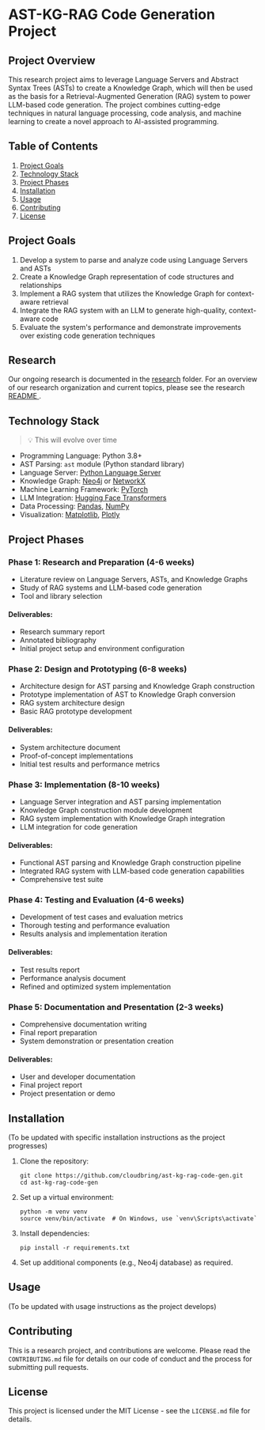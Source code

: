 # AST-KG-RAG Code Generation Project

## Project Overview

This research project aims to leverage Language Servers and Abstract Syntax Trees (ASTs) to create a Knowledge Graph, which will then be used as the basis for a Retrieval-Augmented Generation (RAG) system to power LLM-based code generation. The project combines cutting-edge techniques in natural language processing, code analysis, and machine learning to create a novel approach to AI-assisted programming.

## Table of Contents

1. [Project Goals](#project-goals)
2. [Technology Stack](#technology-stack)
3. [Project Phases](#project-phases)
4. [Installation](#installation)
5. [Usage](#usage)
6. [Contributing](#contributing)
7. [License](#license)

## Project Goals

1. Develop a system to parse and analyze code using Language Servers and ASTs
2. Create a Knowledge Graph representation of code structures and relationships
3. Implement a RAG system that utilizes the Knowledge Graph for context-aware retrieval
4. Integrate the RAG system with an LLM to generate high-quality, context-aware code
5. Evaluate the system's performance and demonstrate improvements over existing code generation techniques

## Research

Our ongoing research is documented in the [research](./research/README.md) 
folder. For an overview of our research organization and current topics, please 
see the research [ README ](./research/README.md).

## Technology Stack

> :bulb: This will evolve over time

- Programming Language: Python 3.8+
- AST Parsing: `ast` module (Python standard library)
- Language Server: [Python Language Server](https://github.com/python-lsp/python-lsp-server)
- Knowledge Graph: [Neo4j](https://neo4j.com/) or [NetworkX](https://networkx.org/)
- Machine Learning Framework: [PyTorch](https://pytorch.org/)
- LLM Integration: [Hugging Face Transformers](https://huggingface.co/transformers/)
- Data Processing: [Pandas](https://pandas.pydata.org/), [NumPy](https://numpy.org/)
- Visualization: [Matplotlib](https://matplotlib.org/), [Plotly](https://plotly.com/python/)

## Project Phases

### Phase 1: Research and Preparation (4-6 weeks)

- Literature review on Language Servers, ASTs, and Knowledge Graphs
- Study of RAG systems and LLM-based code generation
- Tool and library selection

#### Deliverables:
- Research summary report
- Annotated bibliography
- Initial project setup and environment configuration

### Phase 2: Design and Prototyping (6-8 weeks)

- Architecture design for AST parsing and Knowledge Graph construction
- Prototype implementation of AST to Knowledge Graph conversion
- RAG system architecture design
- Basic RAG prototype development

#### Deliverables:
- System architecture document
- Proof-of-concept implementations
- Initial test results and performance metrics

### Phase 3: Implementation (8-10 weeks)

- Language Server integration and AST parsing implementation
- Knowledge Graph construction module development
- RAG system implementation with Knowledge Graph integration
- LLM integration for code generation

#### Deliverables:
- Functional AST parsing and Knowledge Graph construction pipeline
- Integrated RAG system with LLM-based code generation capabilities
- Comprehensive test suite

### Phase 4: Testing and Evaluation (4-6 weeks)

- Development of test cases and evaluation metrics
- Thorough testing and performance evaluation
- Results analysis and implementation iteration

#### Deliverables:
- Test results report
- Performance analysis document
- Refined and optimized system implementation

### Phase 5: Documentation and Presentation (2-3 weeks)

- Comprehensive documentation writing
- Final report preparation
- System demonstration or presentation creation

#### Deliverables:
- User and developer documentation
- Final project report
- Project presentation or demo

## Installation

(To be updated with specific installation instructions as the project progresses)

1. Clone the repository:
   ```
   git clone https://github.com/cloudbring/ast-kg-rag-code-gen.git
   cd ast-kg-rag-code-gen
   ```

2. Set up a virtual environment:
   ```
   python -m venv venv
   source venv/bin/activate  # On Windows, use `venv\Scripts\activate`
   ```

3. Install dependencies:
   ```
   pip install -r requirements.txt
   ```

4. Set up additional components (e.g., Neo4j database) as required.

## Usage

(To be updated with usage instructions as the project develops)

## Contributing

This is a research project, and contributions are welcome. Please read the `CONTRIBUTING.md` file for details on our code of conduct and the process for submitting pull requests.

## License

This project is licensed under the MIT License - see the `LICENSE.md` file for details.
